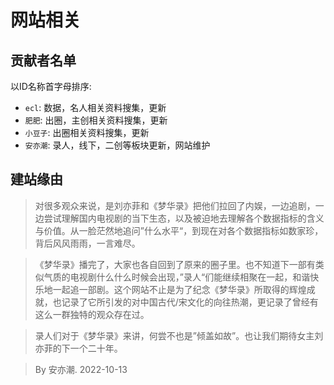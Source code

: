 # 网站相关

## 贡献者名单

以ID名称首字母排序:

* `ecl`: 数据，名人相关资料搜集，更新
* `肥肥`: 出圈，主创相关资料搜集，更新
* `小豆子`: 出圈相关资料搜集，更新
* `安亦潮`: 录人，线下，二创等板块更新，网站维护


## 建站缘由

> 对很多观众来说，是刘亦菲和《梦华录》把他们拉回了内娱，一边追剧，一边尝试理解国内电视剧的当下生态，以及被迫地去理解各个数据指标的含义与价值。从一脸茫然地追问”什么水平“，到现在对各个数据指标如数家珍，背后风风雨雨，一言难尽。

> 《梦华录》播完了，大家也各自回到了原来的圈子里。也不知道下一部有类似气质的电视剧什么什么时候会出现，”录人“们能继续相聚在一起，和谐快乐地一起追一部剧。这个网站不止是为了纪念《梦华录》所取得的辉煌成就，也记录了它所引发的对中国古代/宋文化的向往热潮，更记录了曾经有这么一群独特的观众存在过。

> 录人们对于《梦华录》来讲，何尝不也是”倾盖如故”。也让我们期待女主刘亦菲的下一个二十年。

> By 安亦潮. 2022-10-13
